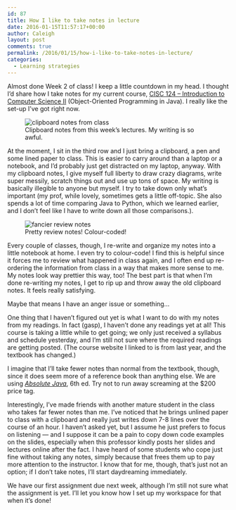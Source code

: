 ```yaml
---
id: 87
title: How I like to take notes in lecture
date: 2016-01-15T11:57:17+00:00
author: Caleigh
layout: post
comments: true
permalink: /2016/01/15/how-i-like-to-take-notes-in-lecture/
categories:
  - Learning strategies
---
```

Almost done Week 2 of class! I keep a little countdown in my head. I thought I&#8217;d share how I take notes for my current course, [CISC 124 &#8211; Introduction to Computer Science II](http://research.cs.queensu.ca/home/cisc124/2015w/home.html) (Object-Oriented Programming in Java). I really like the set-up I&#8217;ve got right now.

<figure>
<img src="{{ site.baseurl }}/public/posts/notes.jpg" alt="clipboard notes from class" sizes="(max-width: 500px) 100vw, 500px" data-recalc-dims="1" /><figcaption>Clipboard notes from this week&#8217;s lectures. My writing is so awful.</figcaption></figure> 

At the moment, I sit in the third row and I just bring a clipboard, a pen and some lined paper to class. This is easier to carry around than a laptop or a notebook, and I&#8217;d probably just get distracted on my laptop, anyway. With my clipboard notes, I give myself full liberty to draw crazy diagrams, write super messily, scratch things out and use up tons of space. My writing is basically illegible to anyone but myself. I try to take down only what&#8217;s important (my prof, while lovely, sometimes gets a little off-topic. She also spends a lot of time comparing Java to Python, which we learned earlier, and I don&#8217;t feel like I have to write down all those comparisons.).

<figure>
<img src="{{ site.baseurl }}/public/posts/notes1.jpg" alt="fancier review notes" sizes="(max-width: 500px) 100vw, 500px" data-recalc-dims="1" /><figcaption>Pretty review notes! Colour-coded!</figcaption></figure> 

Every couple of classes, though, I re-write and organize my notes into a little notebook at home. I even try to colour-code! I find this is helpful since it forces me to review what happened in class again, and I often end up re-ordering the information from class in a way that makes more sense to me. My notes look way prettier this way, too! The best part is that when I&#8217;m done re-writing my notes, I get to rip up and throw away the old clipboard notes. It feels really satisfying.

Maybe that means I have an anger issue or something&#8230;

One thing that I haven&#8217;t figured out yet is what I want to do with my notes from my readings. In fact (gasp), I haven&#8217;t done any readings yet at all! This course is taking a little while to get going; we only just received a syllabus and schedule yesterday, and I&#8217;m still not sure where the required readings are getting posted. (The course website I linked to is from last year, and the textbook has changed.)

I imagine that I&#8217;ll take fewer notes than normal from the textbook, though, since it does seem more of a reference book than anything else. We are using _[Absolute Java](http://www.amazon.ca/Absolute-Java-Edition-Walter-Savitch/dp/0134041674)_, 6th ed. Try not to run away screaming at the $200 price tag.

Interestingly, I&#8217;ve made friends with another mature student in the class who takes far fewer notes than me. I&#8217;ve noticed that he brings unlined paper to class with a clipboard and really just writes down 7-8 lines over the course of an hour. I haven&#8217;t asked yet, but I assume he just prefers to focus on listening &#8212; and I suppose it can be a pain to copy down code examples on the slides, especially when this professor kindly posts her slides and lectures online after the fact. I have heard of some students who cope just fine without taking any notes, simply because that frees them up to pay more attention to the instructor. I know that for me, though, that&#8217;s just not an option; if I don&#8217;t take notes, I&#8217;ll start daydreaming immediately.

We have our first assignment due next week, although I&#8217;m still not sure what the assignment is yet. I&#8217;ll let you know how I set up my workspace for that when it&#8217;s done!